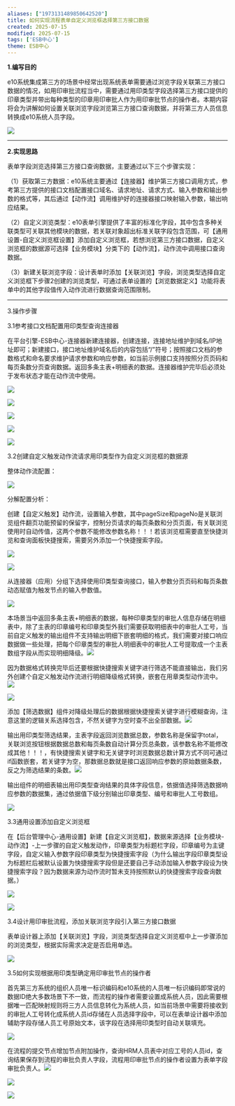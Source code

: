 ```yaml
---
aliases: ["1973131489850642520"]
title: 如何实现流程表单自定义浏览框选择第三方接口数据
created: 2025-07-15
modified: 2025-07-15
tags: ['ESB中心']
theme: ESB中心
---
```


**1.编写目的**

e10系统集成第三方的场景中经常出现系统表单需要通过浏览字段关联第三方接口数据的情况，如用印审批流程当中，需要通过用印类型字段选择第三方接口提供的印章类型并带出每种类型的印章用印审批人作为用印审批节点的操作者。本期内容将会为讲解如何设置关联浏览字段浏览第三方接口查询数据，并将第三方人员信息转换成e10系统人员字段。

![](eabca498f41d05e8114ab59d14259f9d.jpg)

---

**2.实现思路**

表单字段浏览选择第三方接口查询数据，主要通过以下三个步骤实现：

（1）获取第三方数据：e10系统主要通过【连接器】维护第三方接口调用方式，参考第三方提供的接口文档配置接口域名、请求地址、请求方式、输入参数和输出参数的格式等，其后通过【动作流】调用维护好的连接器接口映射输入参数，输出响应结果。

（2）自定义浏览类型：e10表单引擎提供了丰富的标准化字段，其中包含多种关联类型可关联其他模块的数据，若关联对象超出标准关联字段包含范围，可【通用设置-自定义浏览框设置】添加自定义浏览框，若想浏览第三方接口数据，自定义浏览框的数据源可选择【业务模块】分类下的【动作流】，动作流中调用接口查询数据。

（3）新建关联浏览字段：设计表单时添加【关联浏览】字段，浏览类型选择自定义浏览框下步骤2创建的浏览类型，可通过表单设置的【浏览数据定义】功能将表单中的其他字段值传入动作流进行数据查询范围限制。

---

3.操作步骤

3.1参考接口文档配置用印类型查询连接器

在平台引擎-ESB中心-连接器新建连接器，创建连接，连接地址维护到域名/IP地址即可；新建接口，接口地址维护域名后的内容包括“/”符号；按照接口文档的参数格式和命名要求维护请求参数和响应参数，如当前示例接口支持按照分页页码和每页条数分页查询数据。返回多条主表+明细表的数据。连接器维护完毕后必须处于发布状态才能在动作流中使用。

![](481aa340453e85aee98906e50158d370.jpg)

![](3fdda377bab1ef29bb95b9713b2d610c.jpg)

![](884deb61b8a63673a9d3cb66274cc05d.jpg)

![](aac7a99560394201890f4e919b985933.jpg)

![](f33acd1c0cb5ee752a66937e9b63b94c.jpg)

3.2创建自定义触发动作流请求用印类型作为自定义浏览框的数据源

整体动作流配置：

![](d7b35b7afff6d46ceef16012df76c5f7.jpg)

分解配置分析：

创建【自定义触发】动作流，设置输入参数，其中pageSize和pageNo是关联浏览组件翻页功能预留的保留字，控制分页请求的每页条数和分页页面，有关联浏览使用时自动传值，这两个参数不能修改参数名称！！！若该浏览框需要直至快捷浏览和查询面板快捷搜索，需要另外添加一个快捷搜索字段。

![](eb5a90c334583ac1ab0c3b35d437f4d5.jpg)

![](3b896935e4f25429f50a789e33fe7722.jpg)

从连接器（应用）分组下选择使用印类型查询接口，输入参数分页页码和每页条数动态赋值为触发节点的输入参数值。

![](c092b56fe2f7f98d70b7b547d22ab386.jpg)

本场景当中返回多条主表+明细表的数据，每种印章类型的审批人信息存储在明细表中，除了主表的印章编号和印章类型外我们需要获取明细表中的审批人工号，当前自定义触发的输出组件不支持输出明细下嵌套明细的格式，我们需要对接口响应数据做一些处理，把每个印章类型的审批人明细表中的审批人工号提取成一个主表数组字段从而实现明细降级。![](c8f78e71a846814e25fca4d57eceda0e.jpg)

因为数据格式转换完毕后还要根据快捷搜索关键字进行筛选不能直接输出，我们另外创建个自定义触发动作流进行明细降级格式转换，嵌套在用章类型动作流中。![](c8397be10e74ccc1f53083781a93c744.jpg)

![](6af2766dec6d1a54263d6ea0e418e490.jpg)

添加【筛选数据】组件对降级处理后的数据根据快捷搜索关键字进行模糊查询，注意这里的逻辑关系选择包含，不然关键字为空时查不出全部数据。![](b947f43ae03702ee57897d9a76f42b3e.jpg)

输出用印类型筛选结果，主表字段返回浏览数据总数，参数名称是保留字total，关联浏览按钮根据数据总数和每页条数自动计算分页总条数，该参数名称不能修改成其他！！！，有快捷搜索关键字和无关键字时浏览数据总数计算方式不同可通过if函数嵌套，若关键字为空，那数据总数就是接口返回响应参数的原始数据条数，反之为筛选结果的条数。![](5ed9658b67e876e77091324bacf6e90a.jpg)

输出组件的明细表输出用印类型查询结果的具体字段信息，依据值选择筛选数据响应参数的数据集，通过依据值下级分别输出印章类型、编号和审批人工号数组。

![](06723cc51ca52996b202d438fae772c3.jpg)

3.3通用设置添加自定义浏览框

在【后台管理中心-通用设置】新建【自定义浏览框】，数据来源选择【业务模块-动作流】-上一步骤的自定义触发动作，印章类型为标题栏字段，印章编号为主键字段，自定义输入参数字段印章类型为快捷搜索字段（为什么输出字段印章类型设为标题栏后被默认设置为快捷搜索字段但是还要自己手动添加输入参数字段设为快捷搜索字段？因为数据来源为动作流时暂未支持按照默认的快捷搜索字段查询数据。）

![](8bb6e045c983acd4c48d85fd8f6c8bf8.jpg)

![](24518cb25d5cd0ca861ce107c267cb9a.jpg)

3.4设计用印审批流程，添加关联浏览字段引入第三方接口数据

表单设计器上添加【关联浏览】字段，浏览类型选择自定义浏览框中上一步骤添加的浏览类型，根据实际需求决定是否启用单选。

![](e8b73cc7ed194fb4ba226abb9ee22c57.jpg)

3.5如何实现根据用印类型确定用印审批节点的操作者

首先第三方系统的组织人员唯一标识编码和e10系统的人员唯一标识编码即常说的数据ID绝大多数场景下不一致，而流程的操作者需要设置成系统人员，因此需要根据唯一匹配映射规则将三方人员信息转化为系统人员，如当前场景中需要将接收到的审批人工号转化成系统人员id存储在人员选择字段中，可以在表单设计器中添加辅助字段存储人员工号原始文本，该字段在选择用印类型时自动关联填充。

![](f09b3d089b0a1c05d6b5d2699fa3012f.jpg)

在流程的提交节点增加节点附加操作，查询HRM人员表中对应工号的人员id，查询结果保存到流程的审批负责人字段，流程用印审批节点的操作者设置为表单字段审批负责人。![](a4aa632bf9ec1783f2ee812745974303.jpg)

![](a359282767a1f43e5465c46cf6d7eeca.jpg)

![](267e83e2d56cd833c453add118de5685.jpg)